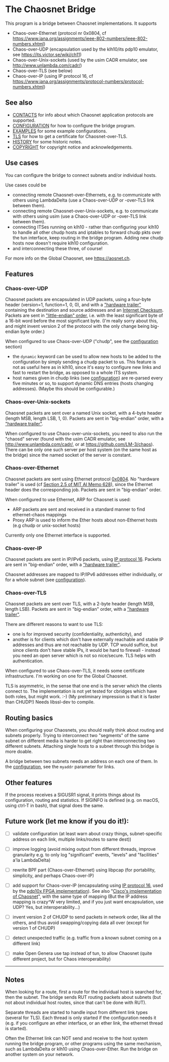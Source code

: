 # The Chaosnet Bridge

This program is a bridge between Chaosnet implementations. It supports
- Chaos-over-Ethernet (protocol nr 0x0804, cf https://www.iana.org/assignments/ieee-802-numbers/ieee-802-numbers.xhtml)
- Chaos-over-UDP (encapsulation used by the klh10/its pdp10 emulator, see https://its.victor.se/wiki/ch11)
- Chaos-over-Unix-sockets (used by the usim CADR emulator, see http://www.unlambda.com/cadr/) 
- Chaos-over-TLS (see below)
- Chaos-over-IP (using IP protocol 16, cf https://www.iana.org/assignments/protocol-numbers/protocol-numbers.xhtml)

## See also
- [CONTACTS](CONTACTS.md) for info about which Chaosnet application protocols are supported.
- [CONFIGURATION](CONFIGURATION.md) for how to configure the bridge program.
- [EXAMPLES](EXAMPLES.md) for some example configurations.
- [TLS](TLS.md) for how to get a certificate for Chaosnet-over-TLS.
- [HISTORY](HISTORY.md) for some historic notes.
- [COPYRIGHT](COPYRIGHT.md) for copyright notice and acknowledgements.

## Use cases

You can configure the bridge to connect subnets and/or individual hosts. 

Use cases could be
- connecting remote Chaosnet-over-Ethernets, e.g. to communicate with
  others using LambdaDelta (use a Chaos-over-UDP or -over-TLS
  link between them). 
- connecting remote Chaosnet-over-Unix-sockets, e.g. to communicate
  with others using usim (use a Chaos-over-UDP or -over-TLS link between them).
- connecting ITSes running on klh10 - rather than configuring your
  klh10 to handle all other chudp hosts and iptables to forward chudp
  pkts over the tun interface, keep routing in the bridge
  program. Adding new chudp hosts now doesn't require klh10
  configuration. 
- and interconnecting these three, of course!

For more info on the Global Chaosnet, see https://aosnet.ch.

## Features

### Chaos-over-UDP

Chaosnet packets are encapsulated in UDP packets, using a four-byte
header (version=1, function=1, 0, 0), and with a ["hardware
trailer"](https://lm-3.github.io/amber.html#Hardware-Protocols)
containing the destination and source addresses and an [Internet
Checksum](https://tools.ietf.org/html/rfc1071). Packets are sent in
["little-endian"
order](https://en.wikipedia.org/wiki/Endianness#Mapping_multi-byte_binary_values_to_memory),
i.e. with the least significant byte of a 16-bit word before the most
significant byte. (I'm really sorry about this, and might invent
version 2 of the protocol with the only change being big-endian byte
order.)

When configured to use Chaos-over-UDP ("chudp", see the [configuration](CONFIGURATION.md) section)
- the `dynamic` keyword can be used to allow new hosts to be added to
  the configuration by simply sending a chudp packet to us.
  This feature is not as useful here as in klh10, since it's easy
  to configure new links and fast to restart the bridge, as opposed to
  a whole ITS system.
- host names given in chudp links (see [configuration](CONFIGURATION.md)) are re-parsed every five
  minutes or so, to support dynamic DNS entries (hosts changing
  addresses). (Maybe this should be configurable.)

### Chaos-over-Unix-sockets

Chaosnet packets are sent over a named Unix socket, with a 4-byte
header (length MSB, length LSB, 1, 0). Packets are sent in
"big-endian" order, with a ["hardware
trailer"](https://lm-3.github.io/amber.html#Hardware-Protocols).

When configured to use Chaos-over-unix-sockets, you need to also run
the "chaosd" server (found with the usim CADR emulator, see
http://www.unlambda.com/cadr/, or at https://github.com/LM-3/chaos).
There can be only one such server per host system (on the same host as
the bridge) since the named socket of the server is constant.

### Chaos-over-Ethernet

Chaosnet packets are sent using Ethernet protocol
[0x0804](https://www.iana.org/assignments/ieee-802-numbers/ieee-802-numbers.xhtml).
No "hardware trailer" is used (cf [Section 2.5 of MIT AI Memo
628](https://lm-3.github.io/amber.html#Hardware-Protocols)), since the
Ethernet header does the corresponding job. Packets are sent in
"big-endian" order.

When configured to use Ethernet, ARP for Chaosnet is used: 
- ARP packets are sent and received in a standard manner to find ethernet-chaos mappings
- Proxy ARP is used to inform the Ether hosts about non-Ethernet hosts (e.g chudp or unix-socket hosts)

Currently only one Ethernet interface is supported.

### Chaos-over-IP

Chaosnet packets are sent in IP/IPv6 packets, using 
[IP protocol 16](https://www.iana.org/assignments/protocol-numbers/protocol-numbers.xhtml).
Packets are sent in "big-endian" order, with a ["hardware
trailer"](https://lm-3.github.io/amber.html#Hardware-Protocols).

Chaosnet addresses are mapped to IP/IPv6 addresses either individually, 
or for a whole subnet (see [configuration](CONFIGURATION.md)).

### Chaos-over-TLS

Chaosnet packets are sent over TLS, with a 2-byte header (length MSB,
length LSB). Packets are sent in "big-endian" order, with a ["hardware
trailer"](https://lm-3.github.io/amber.html#Hardware-Protocols).

There are different reasons to want to use TLS:
- one is for improved security (confidentiality, authenticity), and
- another is for clients which don't have externally reachable and
  stable IP addresses and thus are not reachable by UDP. TCP would
  suffice, but since clients don't have stable IPs, it would be hard to
  firewall - instead you need an open server which is not so
  nice/secure. TLS helps with authentication. 

When configured to use Chaos-over-TLS, it needs some certificate
infrastructure. I'm working on one for the Global Chaosnet. 

TLS is asymmetric, in the sense that one end is the server which the
clients connect to. The implementation is not yet tested for cbridges
which have both roles, but might work. :-) 
(My preliminary impression is that it is faster than CHUDP!)
Needs libssl-dev to compile.

## Routing basics

When configuring your Chaosnets, you should really think about routing
and subnets properly. Trying to interconnect two "segments" of the
same subnet on different media is harder to get right than
interconnecting two different subnets. Attaching single hosts to a
subnet through this bridge is more doable.

A bridge between two subnets needs an address on each one of them. In
the [configuration](CONFIGURATION.md), see the `myaddr` parameter for
links.

## Other features

If the process receives a SIGUSR1 signal, it prints things about its
configuration, routing and statistics. If SIGINFO is defined (e.g. on
macOS, using ctrl-T in bash), that signal does the same.

## Future work (let me know if you do it!):

- [ ] validate configuration (at least warn about crazy things, subnet-specific address on each link, multiple links/routes to same dest))
- [ ] improve logging (avoid mixing output from different threads, improve granularity e.g. to only log "significant" events, "levels" and "facilities" a'la LambdaDelta)
- [ ] rewrite BPF part (Chaos-over-Ethernet) using libpcap (for portability, simplicity, and perhaps Chaos-over-IP)
- [ ] add support for Chaos-over-IP (encapsulating using [IP protocol 16](https://www.iana.org/assignments/protocol-numbers/protocol-numbers.xhtml),
  used by the [pdp10x FPGA implementation](http://www.fpgaretrocomputing.org/pdp10x/)). See also  "[Cisco's
  implementation of Chaosnet](https://docstore.mik.ua/univercd/cc/td/doc/product/software/ssr83/rpc_r/48381.htm)", with the same type of mapping
  (But the IP address mapping is crazy^W very limited, and if you just want encapsulation, use UDP? Yes, but interoperability...)
- [ ] invent version 2 of CHUDP to send packets in network order, like all the others, and thus avoid swapping/copying data all over (except for version 1 of CHUDP)
- [ ] detect unexpected traffic (e.g. traffic from a known subnet coming on a different link)
- [ ] make Open Genera use tap instead of tun, to allow Chaosnet (quite different project, but for Chaos interoperability)


---

## Notes

When looking for a route, first a route for the individual host is
searched for, then the subnet. The bridge sends RUT routing packets
about subnets (but not about individual host routes, since that can't
be done with RUT).

Separate threads are started to handle input from different link types
(several for TLS). Each thread is only started if the configuration
needs it (e.g. if you configure an ether interface, or an ether link,
the ethernet thread is started).

Often the Ethernet link can NOT send and receive to the host system
running the bridge program, or other programs using the same
mechanism, such as LambdaDelta or klh10 using Chaos-over-Ether. 
Run the bridge on another system on your network.
